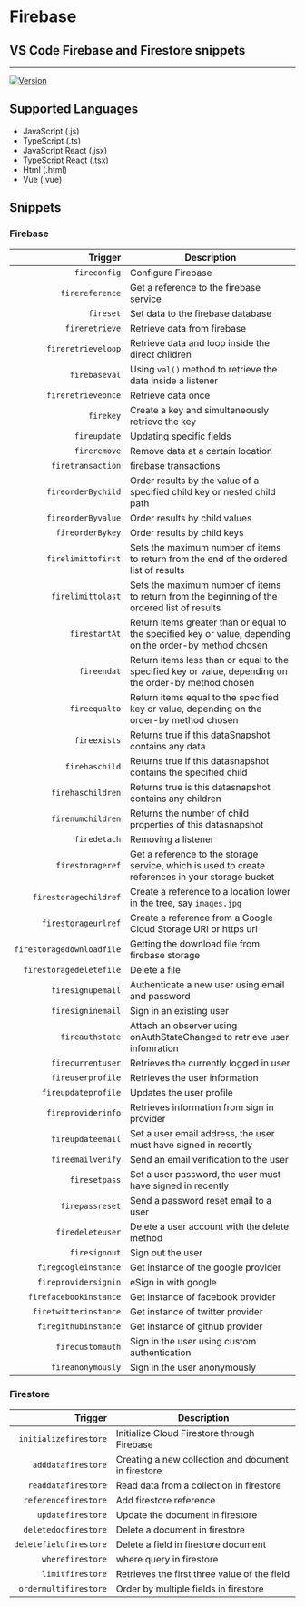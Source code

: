 # Firebase
## VS Code Firebase and Firestore snippets
-------------------
[![Version](https://vsmarketplacebadge.apphb.com/version/peterhdd.firebase-firestore-snippets.svg)](https://marketplace.visualstudio.com/items?itemName=peterhdd.firebase-firestore-snippets)

## Supported Languages
* JavaScript (.js)
* TypeScript (.ts)
* JavaScript React (.jsx)
* TypeScript React (.tsx)
* Html (.html)
* Vue (.vue)

## Snippets

### Firebase
| Trigger  | Description |
| -------: | ------ |
| `fireconfig`   | Configure Firebase |
| `firereference`   | Get a reference to the firebase service |
| `fireset`   | Set data to the firebase database |
| `fireretrieve`   | Retrieve data from firebase |
| `fireretrieveloop`   | Retrieve data and loop inside the direct children |
| `firebaseval`   | Using `val()` method to retrieve the data inside a listener |
| `fireretrieveonce`   | Retrieve data once |
| `firekey`   | Create a key and simultaneously retrieve the key |
| `fireupdate`   | Updating specific fields |
| `fireremove`   | Remove data at a certain location |
| `firetransaction`   | firebase transactions |
| `fireorderBychild`   | Order results by the value of a specified child key or nested child path |
| `fireorderByvalue`   | Order results by child values |
| `fireorderBykey`   | Order results by child keys |
| `firelimittofirst`   | Sets the maximum number of items to return from the end of the ordered list of results |
| `firelimittolast`   | Sets the maximum number of items to return from the beginning of the ordered list of results |
| `firestartAt`   | Return items greater than or equal to the specified key or value, depending on the order-by method chosen |
| `fireendat`   | Return items less than or equal to the specified key or value, depending on the order-by method chosen |
| `fireequalto`   | Return items equal to the specified key or value, depending on the order-by method chosen |
| `fireexists`   | Returns true if this dataSnapshot contains any data |
| `firehaschild`   | Returns true if this datasnapshot contains the specified child |
| `firehaschildren`   | Returns true is this datasnapshot contains any children |
| `firenumchildren`   | Returns the number of child properties of this datasnapshot |
| `firedetach`   | Removing a listener |
| `firestorageref`   |Get a reference to the storage service, which is used to create references in your storage bucket |
| `firestoragechildref`   | Create a reference to a location lower in the tree, say `images.jpg` |
| `firestorageurlref`   | Create a reference from a Google Cloud Storage URI or https url |
| `firestoragedownloadfile`   | Getting the download file from firebase storage |
| `firestoragedeletefile`   | Delete a file |
| `firesignupemail`   | Authenticate a new user using email and password |
| `firesigninemail`   | Sign in an existing user |
| `fireauthstate`   | Attach an observer using onAuthStateChanged to retrieve user infomration |
| `firecurrentuser`   | Retrieves the currently logged in user |
| `fireuserprofile`   | Retrieves the user information |
| `fireupdateprofile`   | Updates the user profile |
| `fireproviderinfo`   | Retrieves information from sign in provider |
| `fireupdateemail`   | Set a user email address, the user must have signed in recently|
| `fireemailverify`   | Send an email verification to the user |
| `firesetpass`   | Set a user password, the user must have signed in recently |
| `firepassreset`   | Send a password reset email to a user |
| `firedeleteuser`   | Delete a user account with the delete method |
| `firesignout`   | Sign out the user |
| `firegoogleinstance`   | Get instance of the google provider |
| `fireprovidersignin`   | eSign in with google |
| `firefacebookinstance`   | Get instance of facebook provider |
| `firetwitterinstance`   | Get instance of twitter provider |
| `firegithubinstance`   | Get instance of github provider |
| `firecustomauth`   | Sign in the user using custom authentication |
| `fireanonymously`   | Sign in the user anonymously |

### Firestore
| Trigger  | Description |
| -------: | ------- |
| `initializefirestore`   | Initialize Cloud Firestore through Firebase |
| `adddatafirestore`   | Creating a new collection and document in firestore |
| `readdatafirestore`   | Read data from a collection in firestore |
| `referencefirestore`   | Add firestore reference |
| `updatefirestore`   | Update the document in firestore |
| `deletedocfirestore`   | Delete a document in firestore |
| `deletefieldfirestore`   | Delete a field in firestore document |
| `wherefirestore`   | where query in firestore |
| `limitfirestore`   | Retrieves the first three value of the field |
| `ordermultifirestore`   | Order by multiple fields in firestore |

